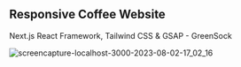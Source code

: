 ## Responsive Coffee Website

Next.js React Framework, Tailwind CSS & GSAP - GreenSock

![screencapture-localhost-3000-2023-08-02-17_02_16](https://github.com/Manopaemsiri/aemsiri_coffee/assets/76554047/444bd72e-6c2f-41d1-88e0-7c3382614749)

